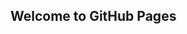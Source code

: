 ## Welcome to GitHub Pages
<script>
  var userAgent = navigator.userAgent.toLowerCase();
  if (navigator.userAgent.match(/iPhone/i) || userAgent == "xsq_id_ios") {
    var mobiscroll_theme = 'ios',
        mobiscroll_display = 'bottom';
  } else {
    var mobiscroll_theme = 'android-holo-light',
        mobiscroll_display = 'center';
  }
  var currYear = (new Date()).getFullYear();    
  var opt={};
  opt.date = {preset : 'date'};
  opt.datetime = {preset : 'datetime'};
  opt.time = {preset : 'time'};
  opt.default = {
    theme: mobiscroll_theme,
    display: mobiscroll_display,
    mode: 'scroller',
    lang:'zh'
  };
  opt.default_validator = {
    theme: mobiscroll_theme,
    display: mobiscroll_display,
    mode: 'scroller',
    lang:'zh',
    onSet:function(valueText,inst){
      $('#demo2').data('bootstrapValidator')  
      .updateStatus('name', 'NOT_VALIDATED',null)  
      .validateField('name'); 
    }
  };
  var optDateValidator = $.extend(opt['date'], opt['default_validator']);
  var optDate = $.extend(opt['date'], opt['default']);
  var optDateTime = $.extend(opt['datetime'], opt['default']);
  var optTime = $.extend(opt['time'], opt['default']);
  $("#demo1").mobiscroll(optDateValidator);
  $("#demo2").mobiscroll(optDateTime);
  $("#demo3").mobiscroll(optDate);
  $("#demo4").mobiscroll(optDate);
  $("#demo5").mobiscroll(optDate);